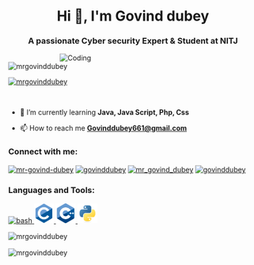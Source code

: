 <h1 align="center">Hi 👋, I'm Govind dubey</h1>
<h3 align="center">A passionate Cyber security Expert & Student at NITJ</h3>
<img align="right" alt="Coding" width="400" src="https://raw.githubusercontent.com/PolarBearGG/PolarBearGG/master/web-developer.gif">

<p align="left"> <img src="https://komarev.com/ghpvc/?username=mrgovinddubey&label=Profile%20views&color=0e75b6&style=flat" alt="mrgovinddubey" /> </p>

<p align="left"> <a href="https://github.com/ryo-ma/github-profile-trophy"><img src="https://github-profile-trophy.vercel.app/?username=mrgovinddubey" alt="mrgovinddubey" /></a> </p>

<p align="left"> <a href="https://twitter.com/" target="blank"><img src="https://img.shields.io/twitter/follow/?logo=twitter&style=for-the-badge" alt="" /></a> </p>

- 🌱 I’m currently learning **Java, Java Script, Php, Css**

- 📫 How to reach me **Govinddubey661@gmail.com**

<h3 align="left">Connect with me:</h3>
<p align="left">
<a href="https://linkedin.com/in/mr-govind-dubey" target="blank"><img align="center" src="https://raw.githubusercontent.com/rahuldkjain/github-profile-readme-generator/master/src/images/icons/Social/linked-in-alt.svg" alt="mr-govind-dubey" height="30" width="40" /></a>
<a href="https://instagram.com/govinddubey" target="blank"><img align="center" src="https://raw.githubusercontent.com/rahuldkjain/github-profile-readme-generator/master/src/images/icons/Social/instagram.svg" alt="govinddubey" height="30" width="40" /></a>
<a href="https://www.leetcode.com/mr_govind_dubey" target="blank"><img align="center" src="https://raw.githubusercontent.com/rahuldkjain/github-profile-readme-generator/master/src/images/icons/Social/leet-code.svg" alt="mr_govind_dubey" height="30" width="40" /></a>
<a href="https://auth.geeksforgeeks.org/user/govinddubey" target="blank"><img align="center" src="https://raw.githubusercontent.com/rahuldkjain/github-profile-readme-generator/master/src/images/icons/Social/geeks-for-geeks.svg" alt="govinddubey" height="30" width="40" /></a>
</p>

<h3 align="left">Languages and Tools:</h3>
<p align="left"> <a href="https://www.gnu.org/software/bash/" target="_blank" rel="noreferrer"> <img src="https://www.vectorlogo.zone/logos/gnu_bash/gnu_bash-icon.svg" alt="bash" width="40" height="40"/> </a> <a href="https://www.cprogramming.com/" target="_blank" rel="noreferrer"> <img src="https://raw.githubusercontent.com/devicons/devicon/master/icons/c/c-original.svg" alt="c" width="40" height="40"/> </a> <a href="https://www.w3schools.com/cpp/" target="_blank" rel="noreferrer"> <img src="https://raw.githubusercontent.com/devicons/devicon/master/icons/cplusplus/cplusplus-original.svg" alt="cplusplus" width="40" height="40"/> </a> <a href="https://www.python.org" target="_blank" rel="noreferrer"> <img src="https://raw.githubusercontent.com/devicons/devicon/master/icons/python/python-original.svg" alt="python" width="40" height="40"/> </a> </p>

<p><img align="center" src="https://github-readme-stats.vercel.app/api/top-langs?username=mrgovinddubey&show_icons=true&locale=en&layout=compact" alt="mrgovinddubey" /></p>

<p><img align="center" src="https://github-readme-streak-stats.herokuapp.com/?user=mrgovinddubey&" alt="mrgovinddubey" /></p>

